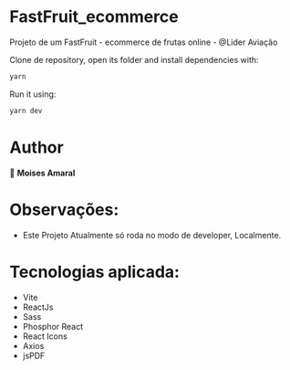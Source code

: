 # FastFruit_ecommerce

Projeto de um FastFruit - ecommerce de frutas online - @Lider Aviação

Clone de repository, open its folder and install dependencies with:

```sh
yarn
```

Run it using:

```sh
yarn dev
```

# Author

👤 **Moises Amaral**

# Observações:
- Este Projeto Atualmente só roda no modo de developer, Localmente.

# Tecnologias aplicada:
- Vite
- ReactJs
- Sass
- Phosphor React
- React Icons
- Axios
- jsPDF
